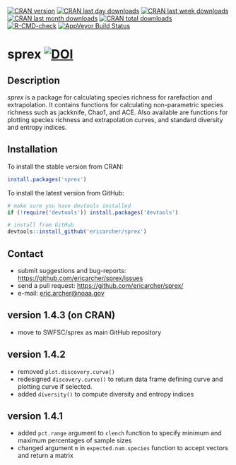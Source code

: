 [![CRAN version](http://www.r-pkg.org/badges/version/sprex?color=red)](https://cran.r-project.org/package=sprex)
[![CRAN last day downloads](http://cranlogs.r-pkg.org/badges/last-day/sprex?color=red)](https://cran.r-project.org/package=sprex)
[![CRAN last week downloads](http://cranlogs.r-pkg.org/badges/last-week/sprex?color=red)](https://cran.r-project.org/package=sprex)
[![CRAN last month downloads](http://cranlogs.r-pkg.org/badges/sprex?color=red)](https://cran.r-project.org/package=sprex)
[![CRAN total downloads](http://cranlogs.r-pkg.org/badges/grand-total/sprex?color=red)](https://cran.r-project.org/package=sprex)  
[![R-CMD-check](https://github.com/EricArcher/sprex/workflows/R-CMD-check/badge.svg)](https://github.com/EricArcher/sprex/actions)
[![AppVeyor Build Status](https://ci.appveyor.com/api/projects/status/github/EricArcher/sprex?branch=master&svg=true)](https://ci.appveyor.com/project/EricArcher/sprex)

# sprex  [![DOI](https://zenodo.org/badge/23926/EricArcher/sprex.svg)](https://zenodo.org/badge/latestdoi/23926/EricArcher/sprex)

## Description

*sprex* is a package for calculating species richness for rarefaction and extrapolation. It contains functions for calculating non-parametric species richness such as jackknife, Chao1, and ACE. Also available are functions for plotting species richness and extrapolation curves, and standard diversity and entropy indices.

## Installation

To install the stable version from CRAN:

```r
install.packages('sprex')
```

To install the latest version from GitHub:

```r
# make sure you have devtools installed
if (!require('devtools')) install.packages('devtools')

# install from GitHub
devtools::install_github('ericarcher/sprex')
```

## Contact

* submit suggestions and bug-reports: <https://github.com/ericarcher/sprex/issues>
* send a pull request: <https://github.com/ericarcher/sprex/>
* e-mail: <eric.archer@noaa.gov>

## version 1.4.3 (on CRAN)

* move to SWFSC/sprex as main GitHub repository

## version 1.4.2

* removed `plot.discovery.curve()`
* redesigned `discovery.curve()` to return data frame defining curve and plotting curve if selected.
* added `diversity()` to compute diversity and entropy indices

## version 1.4.1

* added `pct.range` argument to `clench` function to specify minimum and maximum percentages of sample sizes
* changed argument `m` in `expected.num.species` function to accept vectors and return a matrix